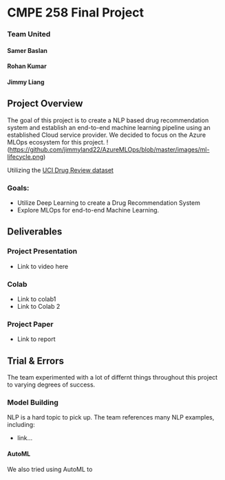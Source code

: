# CMPE 258 Final Project
### Team United
#### Samer Baslan
#### Rohan Kumar
#### Jimmy Liang

## Project Overview
The goal of this project is to create a NLP based drug recommendation system and establish an end-to-end machine learning pipeline using an established Cloud service provider. We decided to focus on the Azure MLOps ecosystem for this project.
!(https://github.com/jimmyland22/AzureMLOps/blob/master/images/ml-lifecycle.png)

Utilizing the [UCI Drug Review dataset](https://archive.ics.uci.edu/ml/datasets/Drug+Review+Dataset+%28Drugs.com%29)

### Goals:
* Utilize Deep Learning to create a Drug Recommendation System
* Explore MLOps for end-to-end Machine Learning. 

## Deliverables
### Project Presentation
* Link to video here

### Colab
* Link to colab1
* Link to Colab 2

### Project Paper
* Link to report

## Trial & Errors
The team experimented with a lot of differnt things throughout this project to varying degrees of success.
### Model Building
NLP is a hard topic to pick up. The team references many NLP examples, including:
* link...

#### AutoML
We also tried using AutoML to 